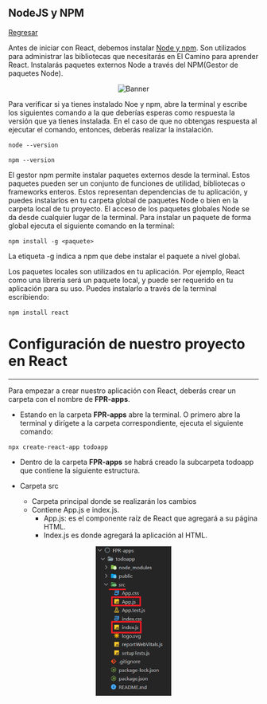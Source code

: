 ## NodeJS y NPM

[Regresar](/CodingBootcampsESPOL-FPR/)

Antes de iniciar con React, debemos instalar [Node y npm](https://nodejs.org/es). Son utilizados para administrar las bibliotecas que necesitarás en El Camino para aprender React. Instalarás paquetes externos Node a través del NPM(Gestor de paquetes Node).

<p align="center">
<img src="https://raw.githubusercontent.com/yoavain/create-windowless-app/main/resources/docs/logo.gif" width="40%" alt="Banner"/>
</p>

Para verificar si ya tienes instalado Noe y npm, abre la terminal y escribe los siguientes comando a la que deberías esperas como respuesta la versión que ya tienes instalada. En el caso de que no obtengas respuesta al ejecutar el comando, entonces, deberás realizar la instalación.

```
node --version
```

```
npm --version
```

El gestor npm permite instalar paquetes externos desde la terminal. Estos paquetes pueden ser un conjunto de funciones de utilidad, bibliotecas o frameworks enteros. Estos representan dependencias de tu aplicación, y puedes instalarlos en tu carpeta global de paquetes Node o bien en la carpeta local de tu proyecto. El acceso de los paquetes globales Node se da desde cualquier lugar de la terminal. Para instalar un paquete de forma global ejecuta el siguiente comando en la terminal:


```
npm install -g <paquete>
```
La etiqueta -g indica a npm que debe instalar el paquete a nivel global.

Los paquetes locales son utilizados en tu aplicación. Por ejemplo, React como una librería será un paquete local, y puede ser requerido en tu aplicación para su uso. Puedes instalarlo a través de la terminal escribiendo:

```
npm install react
```

Configuración de nuestro proyecto en React
===========

* * *

Para empezar a crear nuestro aplicación con React, deberás crear un carpeta con el nombre de **FPR-apps**.

* Estando en la  carpeta **FPR-apps** abre la terminal. O primero abre la terminal y dirígete a la carpeta correspondiente, ejecuta el siguiente comando:

```
npx create-react-app todoapp
```

* Dentro de la carpeta **FPR-apps** se habrá creado la subcarpeta todoapp que contiene la siguiente estructura.

* Carpeta src
    - Carpeta principal donde se realizarán los cambios
    - Contiene App.js e index.js.
        - App.js: es el componente raíz de React que agregará a su página HTML.
        - Index.js es donde agregará la aplicación al HTML.


<p align="center">
<img src="../imagenes/unidad1/react.png" width="30%" alt="Banner"/>
</p>